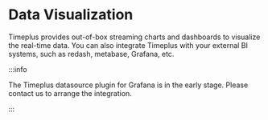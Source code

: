 # Data Visualization

Timeplus provides out-of-box streaming charts and dashboards to visualize the real-time data. You can also integrate Timeplus with your external BI systems, such as redash, metabase, Grafana, etc.

:::info

The Timeplus datasource plugin for Grafana is in the early stage. Please contact us to arrange the integration. 

:::

